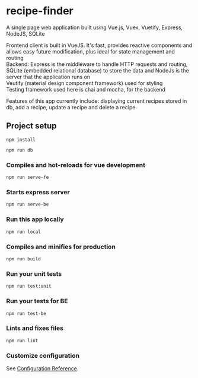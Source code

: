 # recipe-finder

A single page web application built using Vue.js, Vuex, Vuetify, Express, NodeJS, SQLite 

Frontend client is built in VueJS. It's fast, provides reactive components and allows easy future modification, plus ideal for state management and routing    
Backend: Express is the middleware to handle HTTP requests and routing, SQLite (embedded relational database) to store the data and NodeJs is the server that the application runs on    
Veutify (material design component framework) used for styling  
Testing framework used here is chai and mocha, for the backend    

Features of this app currently include: displaying current recipes stored in db, add a recipe, update a recipe and delete a recipe   

## Project setup
```
npm install
```
```
npm run db 
```

### Compiles and hot-reloads for vue development
```
npm run serve-fe
```
### Starts express server
```
npm run serve-be
```

### Run this app locally
```
npm run local
```
### Compiles and minifies for production
```
npm run build
```

### Run your unit tests
```
npm run test:unit
```
### Run your tests for BE
```
npm run test-be
```

### Lints and fixes files
```
npm run lint
```

### Customize configuration
See [Configuration Reference](https://cli.vuejs.org/config/).
